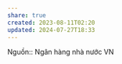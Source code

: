 ```yaml
---
share: true
created: 2023-08-11T02:20
updated: 2024-07-27T18:33
---
```

Nguồn:: Ngân hàng nhà nước VN
